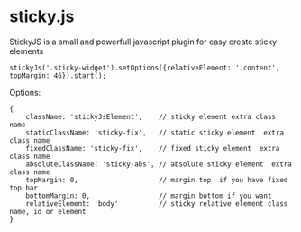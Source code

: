 # sticky.js

StickyJS is a small and powerfull javascript plugin for easy create sticky elements

	stickyJs('.sticky-widget').setOptions({relativeElement: '.content', topMargin: 46}).start();

Options:

	{
		className: 'stickyJsElement',    // sticky element extra class name
		staticClassName: 'sticky-fix',   // static sticky element  extra class name
		fixedClassName: 'sticky-fix',    // fixed sticky element  extra class name
		absoluteClassName: 'sticky-abs', // absolute sticky element  extra class name
		topMargin: 0,                    // margin top  if you have fixed top bar
		bottomMargin: 0,                 // margin bottom if you want 
		relativeElement: 'body'          // sticky relative element class name, id or element
	}